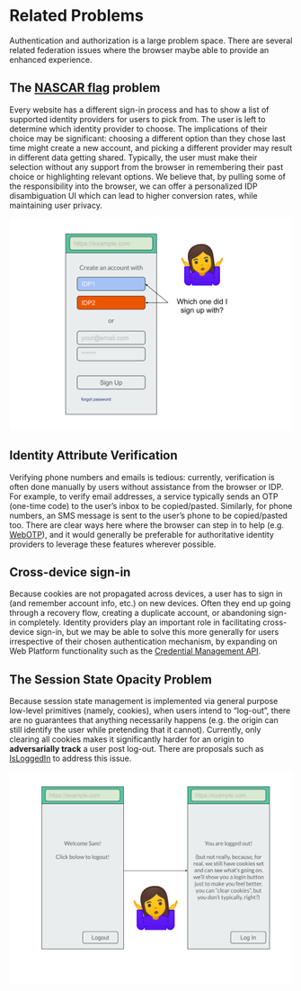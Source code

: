 # Related Problems

Authentication and authorization is a large problem space. There are
several related federation issues where the browser maybe able to
provide an enhanced experience.

## The [NASCAR flag](https://developers.google.com/identity/toolkit/web/federated-login#the_nascar_page) problem

Every website has a different sign-in process and has to show a list of supported identity providers for users to pick from. The user is left to determine which identity provider to choose. The implications of their choice may be significant: choosing a different option than they chose last time might create a new account, and picking a different provider may result in different data getting shared. Typically, the user must make their selection without any support from the browser in remembering their past choice or highlighting relevant options. We believe that, by pulling some of the responsibility into the browser, we can offer a personalized IDP disambiguation UI which can lead to higher conversion rates, while maintaining user privacy.

![](static/mock12.svg)


## Identity Attribute Verification

Verifying phone numbers and emails is tedious: currently, verification is often done manually by users without assistance from the browser or IDP. For example, to verify email addresses, a service typically sends an OTP (one-time code) to the user’s inbox to be copied/pasted. Similarly, for phone numbers, an SMS message is sent to the user’s phone to be copied/pasted too. There are clear ways here where the browser can step in to help (e.g. [WebOTP](https://github.com/WICG/WebOTP)), and it would generally be preferable for authoritative identity providers to leverage these features wherever possible.


## Cross-device sign-in

Because cookies are not propagated across devices, a user has to sign in (and remember account info, etc.) on new devices. Often they end up going through a recovery flow, creating a duplicate account, or abandoning sign-in completely. Identity providers play an important role in facilitating cross-device sign-in, but we may be able to solve this more generally for users irrespective of their chosen authentication mechanism, by expanding on Web Platform functionality such as the [Credential Management API](https://www.w3.org/TR/credential-management-1/).


## The Session State Opacity Problem

Because session state management is implemented via general purpose low-level primitives (namely, cookies), when users intend to “log-out”, there are no guarantees that anything necessarily happens (e.g. the origin can still identify the user while pretending that it cannot). Currently, only clearing all cookies makes it significantly harder for an origin to **adversarially track** a user post log-out. There are proposals such as [IsLoggedIn](https://github.com/WebKit/explainers/tree/master/IsLoggedIn) to address this issue.

![](../spec/img/mock5.svg)

